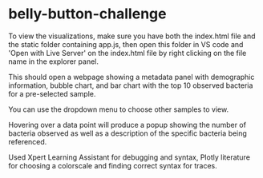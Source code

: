 # belly-button-challenge

To view the visualizations, make sure you have both the index.html file and the static folder containing app.js, then open this folder in VS code and 'Open with Live Server' on the index.html file by right clicking on the file name in the explorer panel.

This should open a webpage showing a metadata panel with demographic information, bubble chart, and bar chart with the top 10 observed bacteria for a pre-selected sample.

You can use the dropdown menu to choose other samples to view.

Hovering over a data point will produce a popup showing the number of bacteria observed as well as a description of the specific bacteria being referenced.


Used Xpert Learning Assistant for debugging and syntax, Plotly literature for choosing a colorscale and finding correct syntax for traces.